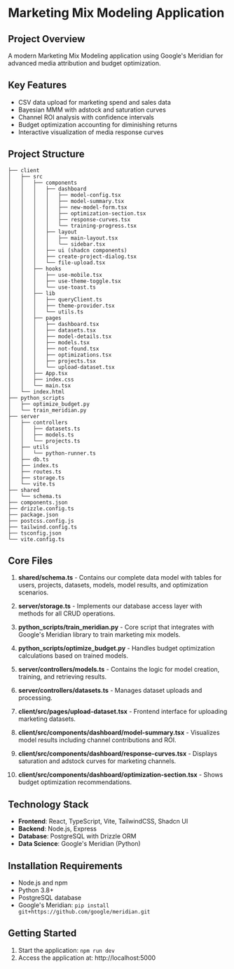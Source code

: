 # Marketing Mix Modeling Application

## Project Overview
A modern Marketing Mix Modeling application using Google's Meridian for advanced media attribution and budget optimization.

## Key Features
- CSV data upload for marketing spend and sales data
- Bayesian MMM with adstock and saturation curves
- Channel ROI analysis with confidence intervals
- Budget optimization accounting for diminishing returns
- Interactive visualization of media response curves

## Project Structure
```
├── client
│   ├── src
│   │   ├── components
│   │   │   ├── dashboard
│   │   │   │   ├── model-config.tsx
│   │   │   │   ├── model-summary.tsx
│   │   │   │   ├── new-model-form.tsx
│   │   │   │   ├── optimization-section.tsx
│   │   │   │   ├── response-curves.tsx
│   │   │   │   └── training-progress.tsx
│   │   │   ├── layout
│   │   │   │   ├── main-layout.tsx
│   │   │   │   └── sidebar.tsx
│   │   │   ├── ui (shadcn components)
│   │   │   ├── create-project-dialog.tsx
│   │   │   └── file-upload.tsx
│   │   ├── hooks
│   │   │   ├── use-mobile.tsx
│   │   │   ├── use-theme-toggle.tsx
│   │   │   └── use-toast.ts
│   │   ├── lib
│   │   │   ├── queryClient.ts
│   │   │   ├── theme-provider.tsx
│   │   │   └── utils.ts
│   │   ├── pages
│   │   │   ├── dashboard.tsx
│   │   │   ├── datasets.tsx
│   │   │   ├── model-details.tsx
│   │   │   ├── models.tsx
│   │   │   ├── not-found.tsx
│   │   │   ├── optimizations.tsx
│   │   │   ├── projects.tsx
│   │   │   └── upload-dataset.tsx
│   │   ├── App.tsx
│   │   ├── index.css
│   │   └── main.tsx
│   └── index.html
├── python_scripts
│   ├── optimize_budget.py
│   └── train_meridian.py
├── server
│   ├── controllers
│   │   ├── datasets.ts
│   │   ├── models.ts
│   │   └── projects.ts
│   ├── utils
│   │   └── python-runner.ts
│   ├── db.ts
│   ├── index.ts
│   ├── routes.ts
│   ├── storage.ts
│   └── vite.ts
├── shared
│   └── schema.ts
├── components.json
├── drizzle.config.ts
├── package.json
├── postcss.config.js
├── tailwind.config.ts
├── tsconfig.json
└── vite.config.ts
```

## Core Files
1. **shared/schema.ts** - Contains our complete data model with tables for users, projects, datasets, models, model results, and optimization scenarios.

2. **server/storage.ts** - Implements our database access layer with methods for all CRUD operations.

3. **python_scripts/train_meridian.py** - Core script that integrates with Google's Meridian library to train marketing mix models.

4. **python_scripts/optimize_budget.py** - Handles budget optimization calculations based on trained models.

5. **server/controllers/models.ts** - Contains the logic for model creation, training, and retrieving results.

6. **server/controllers/datasets.ts** - Manages dataset uploads and processing.

7. **client/src/pages/upload-dataset.tsx** - Frontend interface for uploading marketing datasets.

8. **client/src/components/dashboard/model-summary.tsx** - Visualizes model results including channel contributions and ROI.

9. **client/src/components/dashboard/response-curves.tsx** - Displays saturation and adstock curves for marketing channels.

10. **client/src/components/dashboard/optimization-section.tsx** - Shows budget optimization recommendations.

## Technology Stack
- **Frontend**: React, TypeScript, Vite, TailwindCSS, Shadcn UI
- **Backend**: Node.js, Express
- **Database**: PostgreSQL with Drizzle ORM
- **Data Science**: Google's Meridian (Python)

## Installation Requirements
- Node.js and npm
- Python 3.8+
- PostgreSQL database
- Google's Meridian: `pip install git+https://github.com/google/meridian.git`

## Getting Started
1. Start the application: `npm run dev`
2. Access the application at: http://localhost:5000